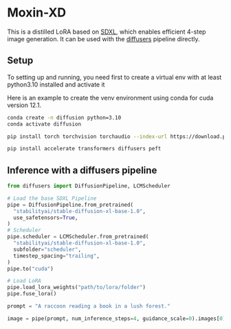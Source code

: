 # Moxin-XD


This is a distilled LoRA based on [SDXL](https://huggingface.co/stabilityai/stable-diffusion-xl-base-1.0), which enables efficient 4-step image generation. It can be used with the [diffusers](https://github.com/initml/diffusers) pipeline directly.

## Setup
To setting up and running, you need first to create a virtual env with at least python3.10 installed and activate it

Here is an example to create the venv environment using conda for cuda version 12.1.
```bash
conda create -n diffusion python=3.10
conda activate diffusion

pip install torch torchvision torchaudio --index-url https://download.pytorch.org/whl/cu121

pip install accelerate transformers diffusers peft
```

## Inference with a diffusers pipeline

```python
from diffusers import DiffusionPipeline, LCMScheduler

# Load the base SDXL Pipeline
pipe = DiffusionPipeline.from_pretrained(
  "stabilityai/stable-diffusion-xl-base-1.0",
  use_safetensors=True,
)
# Scheduler
pipe.scheduler = LCMScheduler.from_pretrained(
  "stabilityai/stable-diffusion-xl-base-1.0",
  subfolder="scheduler",
  timestep_spacing="trailing",
)
pipe.to("cuda")

# Load LoRA
pipe.load_lora_weights("path/to/lora/folder")
pipe.fuse_lora()

prompt = "A raccoon reading a book in a lush forest."

image = pipe(prompt, num_inference_steps=4, guidance_scale=0).images[0]
```
